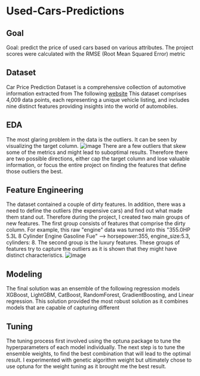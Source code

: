 # Used-Cars-Predictions

## Goal
Goal: predict the price of used cars based on various attributes. The project scores were calculated with the RMSE (Root Mean Squared Error) metric 

## Dataset
Car Price Prediction Dataset is a comprehensive collection of automotive information extracted from The following [website](https://www.cars.com.) This dataset comprises 4,009 data points, each representing a unique vehicle listing, and includes nine distinct features providing insights into the world of automobiles.

## EDA
The most glaring problem in the data is the outliers. It can be seen by visualizing the target column.
![image](https://github.com/user-attachments/assets/5942de6e-8744-432f-98c8-f96b68f213ee)
There are a few outliers that skew some of the metrics and might lead to suboptimal results.
Therefore there are two possible directions, either cap the target column and lose valuable information, or focus the entire project on finding the features that define those outliers the best.  

## Feature Engineering 
The dataset contained a couple of dirty features. In addition, there was a need to define the outliers (the expensive cars) and find out what made them stand out.
Therefore during the project, I created two main groups of new features. The first group consists of features that comprise the dirty column. For example, this raw "engine" data was turned into this "355.0HP 5.3L 8 Cylinder Engine Gasoline Fue" --> horsepower:355, engine_size:5.3, cylinders: 8. The second group is the luxury features. These groups of features try to capture the outliers as it is shown that they might have distinct characteristics.
![image](https://github.com/user-attachments/assets/34c41ed8-730f-4825-bdc6-e09ff0e214c8)

## Modeling 
The final solution was an ensemble of the following regression models XGBoost, LightGBM, CatBoost, RandomForest, GradientBoosting, and Linear regression. This solution provided the most robust solution as it combines models that are capable of capturing different 
 
## Tuning
The tuning process first involved using the optuna package to tune the hyperparameters of each model individually. The next step is to tune the ensemble weights, to find the best combination that will lead to the optimal result. I experimented with genetic algorithm weight but ultimately chose to use optuna for the weight tuning as it brought me the best result.
